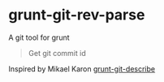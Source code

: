 grunt-git-rev-parse
===================

A git tool for grunt 

> Get git commit id

Inspired by Mikael Karon [grunt-git-describe](https://github.com/mikaelkaron/grunt-git-describe)
